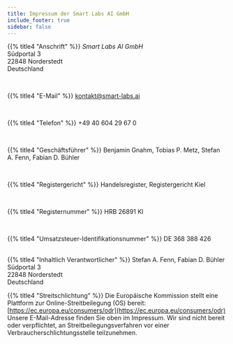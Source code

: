```yaml
---
title: Impressum der Smart Labs AI GmbH
include_footer: true
sidebar: false
---
```


{{% title4 "Anschrift" %}}
*Smart Labs AI GmbH*
<br>
Südportal 3
<br>
22848 Norderstedt
<br>
Deutschland

<br>

{{% title4 "E-Mail" %}}
kontakt@smart-labs.ai

<br>

{{% title4 "Telefon" %}}
+49 40 604 29 67 0

<br>

{{% title4 "Geschäftsführer" %}}
Benjamin Gnahm, Tobias P. Metz, Stefan A. Fenn, Fabian D. Bühler

<br>

{{% title4 "Registergericht" %}}
Handelsregister, Registergericht Kiel

<br>

{{% title4 "Registernummer" %}}
HRB 26891 KI

<br>

{{% title4 "Umsatzsteuer-Identifikationsnummer" %}}
DE 368 388 426


<br>
{{% title4 "Inhaltlich Verantwortlicher" %}}
Stefan A. Fenn, Fabian D. Bühler
<br>
Südportal 3
<br>
22848 Norderstedt
<br>
Deutschland

<br>

{{% title4 "Streitschlichtung" %}}
Die Europäische Kommission stellt eine Plattform zur Online-Streitbeilegung (OS) bereit: [https://ec.europa.eu/consumers/odr](https://ec.europa.eu/consumers/odr)
Unsere E-Mail-Adresse finden Sie oben im Impressum. Wir sind nicht bereit oder verpflichtet, an Streitbeilegungsverfahren vor einer Verbraucherschlichtungsstelle teilzunehmen.
